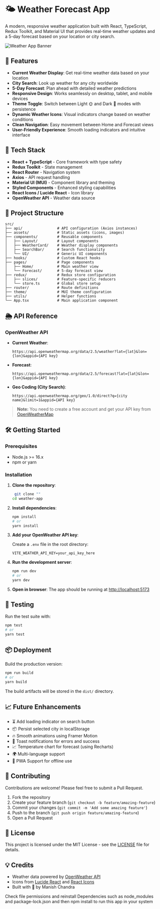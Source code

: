# 🌤️ Weather Forecast App

A modern, responsive weather application built with React, TypeScript, Redux Toolkit, and Material UI that provides real-time weather updates and a 5-day forecast based on your location or city search.

![Weather App Banner](https://via.placeholder.com/1200x300)

## 🚀 Features

- **Current Weather Display**: Get real-time weather data based on your location
- **City Search**: Look up weather for any city worldwide
- **5-Day Forecast**: Plan ahead with detailed weather predictions
- **Responsive Design**: Works seamlessly on desktop, tablet, and mobile devices
- **Theme Toggle**: Switch between Light 🌞 and Dark 🌙 modes with persistence
- **Dynamic Weather Icons**: Visual indicators change based on weather conditions
- **Clean Navigation**: Easy movement between Home and Forecast views
- **User-Friendly Experience**: Smooth loading indicators and intuitive interface

## 🧩 Tech Stack

- **React + TypeScript** - Core framework with type safety
- **Redux Toolkit** - State management
- **React Router** - Navigation system
- **Axios** - API request handling
- **Material UI (MUI)** - Component library and theming
- **Styled Components** - Enhanced styling capabilities
- **React Icons / Lucide React** - Icon library
- **OpenWeather API** - Weather data source

## 📁 Project Structure

```
src/
├── api/                # API configuration (Axios instances)
├── assets/             # Static assets (icons, images)
├── components/         # Reusable components
│   ├── Layout/         # Layout components
│   ├── WeatherCard/    # Weather display components
│   ├── SearchBar/      # Search functionality
│   └── UI/             # Generic UI components
├── hooks/              # Custom React hooks
├── pages/              # Page components
│   ├── Home/           # Main weather view
│   └── Forecast/       # 5-day forecast view
├── redux/              # Redux store configuration
│   ├── slices/         # Feature-specific reducers
│   └── store.ts        # Global store setup
├── router/             # Route definitions
├── theme/              # MUI theme configuration
├── utils/              # Helper functions
└── App.tsx             # Main application component
```

## 🌦️ API Reference

### OpenWeather API

- **Current Weather**:
  ```
  https://api.openweathermap.org/data/2.5/weather?lat={lat}&lon={lon}&appid={API key}
  ```

- **Forecast**:
  ```
  https://api.openweathermap.org/data/2.5/forecast?lat={lat}&lon={lon}&appid={API key}
  ```

- **Geo Coding (City Search)**:
  ```
  https://api.openweathermap.org/geo/1.0/direct?q={city name}&limit=1&appid={API key}
  ```

> **Note:** You need to create a free account and get your API key from [OpenWeatherMap](https://openweathermap.org/api)

## 🛠️ Getting Started

### Prerequisites

- Node.js >= 16.x
- npm or yarn

### Installation

1. **Clone the repository**:
   ```bash
    git clone ""
   cd weather-app
   ```

2. **Install dependencies**:
   ```bash
   npm install
   # or
   yarn install
   ```

3. **Add your OpenWeather API key**:
   
   Create a `.env` file in the root directory:
   ```
   VITE_WEATHER_API_KEY=your_api_key_here
   ```

4. **Run the development server**:
   ```bash
   npm run dev
   # or
   yarn dev
   ```

5. **Open in browser**:
   The app should be running at [http://localhost:5173](http://localhost:5173)

## 🧪 Testing

Run the test suite with:
```bash
npm test
# or
yarn test
```

## 📦 Deployment

Build the production version:
```bash
npm run build
# or
yarn build
```

The build artifacts will be stored in the `dist/` directory.

## 📈 Future Enhancements

- ⏳ Add loading indicator on search button
- 📦 Persist selected city in localStorage
- 🔥 Smooth animations using Framer Motion
- 📨 Toast notifications for errors and success
- 📈 Temperature chart for forecast (using Recharts)
- 🌍 Multi-language support
- 🌟 PWA Support for offline use

## 🤝 Contributing

Contributions are welcome! Please feel free to submit a Pull Request.

1. Fork the repository
2. Create your feature branch (`git checkout -b feature/amazing-feature`)
3. Commit your changes (`git commit -m 'Add some amazing feature'`)
4. Push to the branch (`git push origin feature/amazing-feature`)
5. Open a Pull Request

## 📝 License

This project is licensed under the MIT License - see the [LICENSE](LICENSE) file for details.


## 💡 Credits

- Weather data powered by [OpenWeather API](https://openweathermap.org/)
- Icons from [Lucide React](https://lucide.dev/) and [React Icons](https://react-icons.github.io/react-icons/)
- Built with 💙 by Manish Chandra

Check file permissions and reinstall Dependencies such as node_modules and 
package-lock.json and then npm install to run this app in your system
